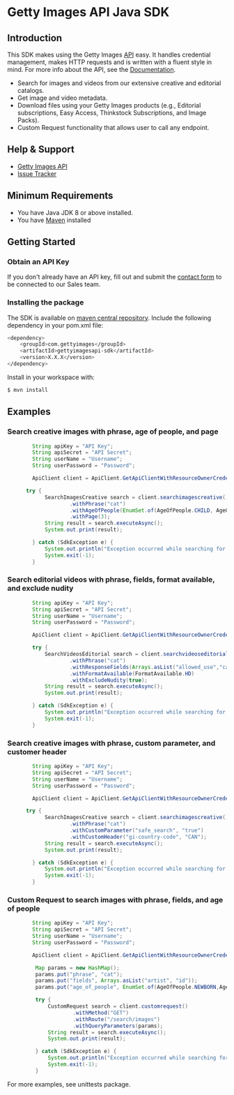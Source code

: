 # Getty Images API Java SDK

## Introduction
This SDK makes using the Getty Images [API](http://developers.gettyimages.com) easy. It handles credential management, makes HTTP requests and is written with a fluent style in mind. For more info about the API, see the [Documentation](https://developers.gettyimages.com/api/).

* Search for images and videos from our extensive creative and editorial catalogs.
* Get image and video metadata.
* Download files using your Getty Images products (e.g., Editorial subscriptions, Easy Access, Thinkstock Subscriptions, and Image Packs).
* Custom Request functionality that allows user to call any endpoint.

## Help & Support

* [Getty Images API](http://developers.gettyimages.com/)
* [Issue Tracker](https://github.com/gettyimages/gettyimages-api_java/issues)

## Minimum Requirements

* You have Java JDK 8 or above installed.
* You have [Maven](https://maven.apache.org/) installed

## Getting Started

### Obtain an API Key

If you don't already have an API key, fill out and submit the [contact form](http://engage.gettyimages.com/api-contact) to be connected to our Sales team.

### Installing the package

The SDK is available on [maven central repository](https://search.maven.org/). 
Include the following dependency in your pom.xml file:
```sh
<dependency>
    <groupId>com.gettyimages</groupId>
    <artifactId>gettyimagesapi-sdk</artifactId>
    <version>X.X.X</version>
</dependency>
```

Install in your workspace with:
```sh
$ mvn install
```

## Examples

### Search creative images with phrase, age of people, and page

```java
        String apiKey = "API Key";
        String apiSecret = "API Secret";
        String userName = "Username";
        String userPassword = "Password";

        ApiClient client = ApiClient.GetApiClientWithResourceOwnerCredentials(apiKey, apiSecret, userName, userPassword);

      try {
            SearchImagesCreative search = client.searchimagescreative()
                    .withPhrase("cat")
                    .withAgeOfPeople(EnumSet.of(AgeOfPeople.CHILD, AgeOfPeople.BABY,AgeOfPeople.ADULT))
                    .withPage(3);
            String result = search.executeAsync();
            System.out.print(result);

        } catch (SdkException e) {
            System.out.println("Exception occurred while searching for creative images: " + e.getLocalizedMessage());
            System.exit(-1);
        }
```

### Search editorial videos with phrase, fields, format available, and exclude nudity

```java
        String apiKey = "API Key";
        String apiSecret = "API Secret";
        String userName = "Username";
        String userPassword = "Password";

        ApiClient client = ApiClient.GetApiClientWithResourceOwnerCredentials(apiKey, apiSecret, userName, userPassword);

        try {
            SearchVideosEditorial search = client.searchvideoseditorial()
                    .withPhrase("cat")
                    .withResponseFields(Arrays.asList("allowed_use","caption"))
                    .withFormatAvailable(FormatAvailable.HD)
                    .withExcludeNudity(true);
            String result = search.executeAsync();
            System.out.print(result);

        } catch (SdkException e) {
            System.out.println("Exception occurred while searching for creative images: " + e.getLocalizedMessage());
            System.exit(-1);
        }
```

### Search creative images with phrase, custom parameter, and customer header
```java
        String apiKey = "API Key";
        String apiSecret = "API Secret";
        String userName = "Username";
        String userPassword = "Password";

        ApiClient client = ApiClient.GetApiClientWithResourceOwnerCredentials(apiKey, apiSecret, userName, userPassword);

      try {
            SearchImagesCreative search = client.searchimagescreative()
                    .withPhrase("cat")
                    .withCustomParameter("safe_search", "true")
                    .withCustomHeader("gi-country-code", "CAN");
            String result = search.executeAsync();
            System.out.print(result);

        } catch (SdkException e) {
            System.out.println("Exception occurred while searching for creative images: " + e.getLocalizedMessage());
            System.exit(-1);
        }
```

### Custom Request to search images with phrase, fields, and age of people

```java
        String apiKey = "API Key";
        String apiSecret = "API Secret";
        String userName = "Username";
        String userPassword = "Password";

        ApiClient client = ApiClient.GetApiClientWithResourceOwnerCredentials(apiKey, apiSecret, userName, userPassword);

         Map params = new HashMap();
         params.put("phrase", "cat");
         params.put("fields", Arrays.asList("artist", "id"));
         params.put("age_of_people", EnumSet.of(AgeOfPeople.NEWBORN,AgeOfPeople.BABY,AgeOfPeople.CHILD));

         try {
             CustomRequest search = client.customrequest()
                     .withMethod("GET")
                     .withRoute("/search/images")
                     .withQueryParameters(params);
             String result = search.executeAsync();
             System.out.print(result);

         } catch (SdkException e) {
             System.out.println("Exception occurred while searching for creative images: " + e.getLocalizedMessage());
             System.exit(-1);
         }
```

For more examples, see unittests package.
